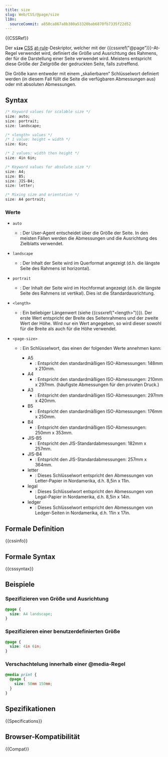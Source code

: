 ```yaml
---
title: size
slug: Web/CSS/@page/size
l10n:
  sourceCommit: a850ca867a8b380a53320bab6870fb7335f22d52
---
```


{{CSSRef}}

Der **`size`** [CSS](/de/docs/Web/CSS) [at-rule](/de/docs/Web/CSS/CSS_syntax/At-rule)-Deskriptor, welcher mit der {{cssxref("@page")}}-At-Regel verwendet wird, definiert die Größe und Ausrichtung des Rahmens, der für die Darstellung einer Seite verwendet wird. Meistens entspricht diese Größe der Zielgröße der gedruckten Seite, falls zutreffend.

Die Größe kann entweder mit einem „skalierbaren“ Schlüsselwort definiert werden (in diesem Fall füllt die Seite die verfügbaren Abmessungen aus) oder mit absoluten Abmessungen.

## Syntax

```css
/* Keyword values for scalable size */
size: auto;
size: portrait;
size: landscape;

/* <length> values */
/* 1 value: height = width */
size: 6in;

/* 2 values: width then height */
size: 4in 6in;

/* Keyword values for absolute size */
size: A4;
size: B5;
size: JIS-B4;
size: letter;

/* Mixing size and orientation */
size: A4 portrait;
```

### Werte

- `auto`
  - : Der User-Agent entscheidet über die Größe der Seite. In den meisten Fällen werden die Abmessungen und die Ausrichtung des Zielblatts verwendet.
- `landscape`
  - : Der Inhalt der Seite wird im Querformat angezeigt (d.h. die längste Seite des Rahmens ist horizontal).
- `portrait`
  - : Der Inhalt der Seite wird im Hochformat angezeigt (d.h. die längste Seite des Rahmens ist vertikal). Dies ist die Standardausrichtung.
- `<length>`
  - : Ein beliebiger Längenwert (siehe {{cssxref("&lt;length&gt;")}}). Der erste Wert entspricht der Breite des Seitenrahmens und der zweite Wert der Höhe. Wird nur ein Wert angegeben, so wird dieser sowohl für die Breite als auch für die Höhe verwendet.
- `<page-size>`

  - : Ein Schlüsselwort, das einen der folgenden Werte annehmen kann:

    - A5
      - : Entspricht den standardmäßigen ISO-Abmessungen: 148mm x 210mm.
    - A4
      - : Entspricht den standardmäßigen ISO-Abmessungen: 210mm x 297mm. (häufigste Abmessungen für den privaten Druck.)
    - A3
      - : Entspricht den standardmäßigen ISO-Abmessungen: 297mm x 420mm.
    - B5
      - : Entspricht den standardmäßigen ISO-Abmessungen: 176mm x 250mm.
    - B4
      - : Entspricht den standardmäßigen ISO-Abmessungen: 250mm x 353mm.
    - JIS-B5
      - : Entspricht den JIS-Standardabmessungen: 182mm x 257mm.
    - JIS-B4
      - : Entspricht den JIS-Standardabmessungen: 257mm x 364mm.
    - letter
      - : Dieses Schlüsselwort entspricht den Abmessungen von Letter-Papier in Nordamerika, d.h. 8,5in x 11in.
    - legal
      - : Dieses Schlüsselwort entspricht den Abmessungen von Legal-Papier in Nordamerika, d.h. 8,5in x 14in.
    - ledger
      - : Dieses Schlüsselwort entspricht den Abmessungen von Ledger-Seiten in Nordamerika, d.h. 11in x 17in.

## Formale Definition

{{cssinfo}}

## Formale Syntax

{{csssyntax}}

## Beispiele

### Spezifizieren von Größe und Ausrichtung

```css
@page {
  size: A4 landscape;
}
```

### Spezifizieren einer benutzerdefinierten Größe

```css
@page {
  size: 4in 6in;
}
```

### Verschachtelung innerhalb einer @media-Regel

```css
@media print {
  @page {
    size: 50mm 150mm;
  }
}
```

## Spezifikationen

{{Specifications}}

## Browser-Kompatibilität

{{Compat}}
